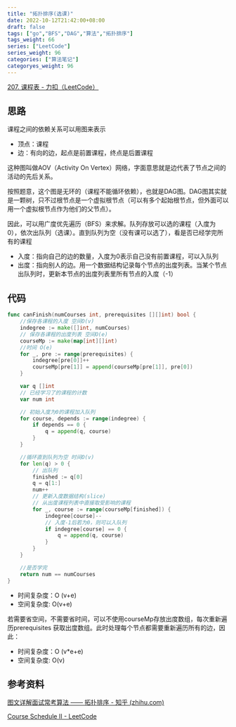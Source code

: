 ```yaml
---
title: "拓扑排序(选课)"
date: 2022-10-12T21:42:00+08:00
draft: false
tags: ["go","BFS","DAG","算法","拓扑排序"]
tags_weight: 66
series: ["LeetCode"]
series_weight: 96
categories: ["算法笔记"]
categoryes_weight: 96
---
```


[207. 课程表 - 力扣（LeetCode）](https://leetcode.cn/problems/course-schedule/)



## 思路

课程之间的依赖关系可以用图来表示

- 顶点：课程
- 边：有向的边，起点是前置课程，终点是后置课程

这种图叫做AOV（Activity On Vertex）网络，字面意思就是边代表了节点之间的活动的先后关系。

按照题意，这个图是无环的（课程不能循环依赖），也就是DAG图。DAG图其实就是一颗树，只不过根节点是一个虚拟根节点（可以有多个起始根节点，但外面可以用一个虚拟根节点作为他们的父节点）。

因此，可以用广度优先遍历（BFS）来求解。队列存放可以选的课程（入度为0），依次出队列（选课）。直到队列为空（没有课可以选了），看是否已经学完所有的课程

- 入度：指向自己的边的数量，入度为0表示自己没有前置课程，可以入队列
- 出度：指向别人的边。用一个数据结构记录每个节点的出度列表。当某个节点出队列时，更新本节点的出度列表里所有节点的入度（-1）

## 代码

```go
func canFinish(numCourses int, prerequisites [][]int) bool {
    //保存各课程的入度 空间O(v)
    indegree := make([]int, numCourses)
    // 保存各课程的出度列表 空间O(e)
    courseMp := make(map[int][]int)
    //时间 O(e)
    for _, pre := range(prerequisites) {
        indegree[pre[0]]++
        courseMp[pre[1]] = append(courseMp[pre[1]], pre[0])
    }

    var q []int
    // 已经学习了的课程的计数
    var num int

    // 初始入度为0的课程加入队列
    for course, depends := range(indegree) {
        if depends == 0 {
            q = append(q, course)
        }
    }

    //循环直到队列为空 时间O(v)
    for len(q) > 0 {
        // 出队列
        finished := q[0]
        q = q[1:]
        num++
        // 更新入度数据结构(slice)
        // 从出度课程列表中直接取受影响的课程
        for _, course := range(courseMp[finished]) {
            indegree[course]--
            // 入度-1后若为0，则可以入队列
            if indegree[course] == 0 {
                q = append(q, course)
            }
        }
    }

    //是否学完
    return num == numCourses
}
```

- 时间复杂度：O (v+e)
- 空间复杂度: O(v+e)

若需要省空间，不需要省时间，可以不使用courseMp存放出度数组，每次重新遍历prerequisites 获取出度数组。此时处理每个节点都需要重新遍历所有的边，因此：

- 时间复杂度：O (v*e+e)
- 空间复杂度: O(v)



## 参考资料

[图文详解面试常考算法 —— 拓扑排序 - 知乎 (zhihu.com)](https://zhuanlan.zhihu.com/p/135094687)

[Course Schedule II - LeetCode](https://leetcode.com/problems/course-schedule-ii/solution/)
